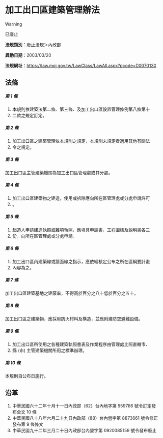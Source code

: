 # 加工出口區建築管理辦法
> [!WARNING]
> 已廢止

**法規類別**：廢止法規＞內政部

**異動日期**：2003/03/20  

**法規網址**：https://law.moj.gov.tw/LawClass/LawAll.aspx?pcode=D0070130



## 法條
##### 第 1 條
1. 本規則依建築法第二條、第三條、及加工出口區設置管理條例第八條第十
1. 二款之規定訂定。

##### 第 2 條
1. 加工出口區之建築管理依本規則之規定，本規則未規定者適用其他有關法
1. 令之規定。

##### 第 3 條
加工出口區主管建築機關為加工出口區管理處或其分處。

##### 第 4 條
1. 加工出口區建築物之建造，使用或拆除應向所在區管理處或分處申請許可
1. 。

##### 第 5 條
1. 起造人申請建造執照或雜項執照，應填具申請書，工程圖樣及說明書各三
1. 份，向所在區管理處或分處申請。

##### 第 6 條
1. 加工出口區內建築線或牆面線之指示，應依經核定公布之所在區綱要計畫
1. 內容為之。

##### 第 7 條
加工出口區建築基地之建蔽率，不得高於百分之八十低於百分之五十。

##### 第 8 條
加工出口區之建築物，應採用防火材料及構造，並應附建防空避難設備。

##### 第 9 條
1. 加工出口區所使用之各種建築執照書表及作業程序由管理處比照直轄市、
1. 縣 (市) 主管建築機關所用之標準辦理。

##### 第 10 條
本規則自公布日施行。

## 沿革
1. 中華民國六十二年十月十一日內政部（62）台內地字第 559786 號令訂定發布全文 10 條
1. 中華民國八十八年六月二十九日內政部（88）台內營字第 8873661  號令修正發布第 9  條條文
1. 中華民國九十二年三月二十日內政部台內營字第 0920085159 號令發布廢止

